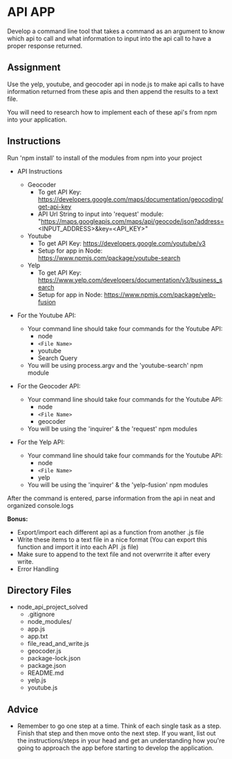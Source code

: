 # API APP
Develop a command line tool that takes a command as an argument to know which api to call and what information to input into the api call to have a proper response returned.

## Assignment
Use the yelp, youtube, and geocoder api in node.js to make api calls to have information returned from these apis and then append the results to a text file.

You will need to research how to implement each of these api's from npm into your application.

## Instructions

Run 'npm install' to install of the modules from npm into your project

* API Instructions
  * Geocoder
    * To get API Key:  https://developers.google.com/maps/documentation/geocoding/get-api-key
    * API Url String to input into 'request' module: "https://maps.googleapis.com/maps/api/geocode/json?address=<INPUT_ADDRESS>&key=<API_KEY>"
  * Youtube
    * To get API Key: https://developers.google.com/youtube/v3
    * Setup for app in Node: https://www.npmjs.com/package/youtube-search
  * Yelp
    * To get API Key: https://www.yelp.com/developers/documentation/v3/business_search
    * Setup for app in Node: https://www.npmjs.com/package/yelp-fusion

* For the Youtube API:
  * Your command line should take four commands for the Youtube API:
    * node
    * ```<File Name>```
    * youtube
    * Search Query
  * You will be using process.argv and the 'youtube-search' npm module
* For the Geocoder API:
  * Your command line should take four commands for the Youtube API:
    * node
    * ```<File Name>```
    * geocoder
  * You will be using the 'inquirer' & the 'request' npm modules
* For the Yelp API:
  * Your command line should take four commands for the Youtube API:
    * node
    * ```<File Name>```
    * yelp
  * You will be using the 'inquirer' & the 'yelp-fusion' npm modules

After the command is entered, parse information from the api in neat and organized console.logs</br>

<strong>Bonus:</strong></br>
* Export/import each different api as a function from another .js file</br>
* Write these items to a text file in a nice format (You can export this function and import it into each API .js file)</br>
* Make sure to append to the text file and not overwrrite it after every write.
* Error Handling

## Directory Files
- node_api_project_solved
  - .gitignore
  - node_modules/
  - app.js
  - app.txt
  - file_read_and_write.js
  - geocoder.js
  - package-lock.json
  - package.json
  - README.md
  - yelp.js
  - youtube.js

## Advice
* Remember to go one step at a time. Think of each single task as a step. Finish that step and then move onto the next step. If you want, list out the instructions/steps in your head and get an understanding how you're going to approach the app before starting to develop the application.
